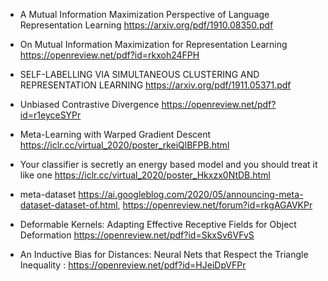 + A Mutual Information Maximization Perspective of Language Representation Learning https://arxiv.org/pdf/1910.08350.pdf
+ On Mutual Information Maximization for Representation Learning https://openreview.net/pdf?id=rkxoh24FPH
+ SELF-LABELLING VIA SIMULTANEOUS CLUSTERING AND REPRESENTATION LEARNING https://arxiv.org/pdf/1911.05371.pdf
+ Unbiased Contrastive Divergence https://openreview.net/pdf?id=r1eyceSYPr

+  Meta-Learning with Warped Gradient Descent https://iclr.cc/virtual_2020/poster_rkeiQlBFPB.html
+ Your classifier is secretly an energy based model and you should treat it like one  https://iclr.cc/virtual_2020/poster_Hkxzx0NtDB.html

+ meta-dataset https://ai.googleblog.com/2020/05/announcing-meta-dataset-dataset-of.html, https://openreview.net/forum?id=rkgAGAVKPr

+ Deformable Kernels: Adapting Effective Receptive Fields for Object Deformation  https://openreview.net/pdf?id=SkxSv6VFvS

+ An Inductive Bias for Distances: Neural Nets that Respect the Triangle Inequality : https://openreview.net/pdf?id=HJeiDpVFPr
